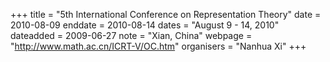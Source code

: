 +++
title = "5th  International Conference on Representation Theory"
date = 2010-08-09
enddate = 2010-08-14
dates = "August 9 - 14, 2010"
dateadded = 2009-06-27
note = "Xian, China"
webpage = "http://www.math.ac.cn/ICRT-V/OC.htm"
organisers = "Nanhua Xi"
+++
